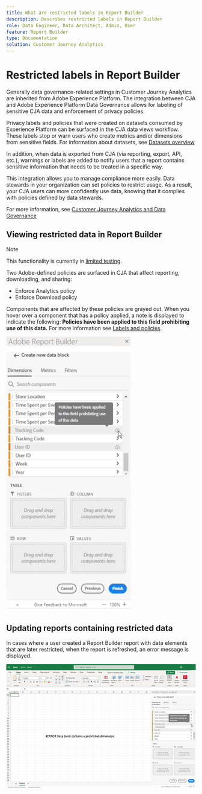 ```yaml
---
title: What are restricted labels in Report Builder
description: Describes restricted labels in Report Builder
role: Data Engineer, Data Architect, Admin, User
feature: Report Builder
type: Documentation
solution: Customer Journey Analytics
---
```


# Restricted labels in Report Builder

Generally data governance-related settings in Customer Journey Analytics are inherited from Adobe Experience Platform. The integration between CJA and Adobe Experience Platform Data Governance allows for labeling of sensitive CJA data and enforcement of privacy policies.

Privacy labels and policies that were created on datasets consumed by Experience Platform can be surfaced in the CJA data views workflow. These labels stop or warn users who create metrics and/or dimensions from sensitive fields. For information about datasets, see [Datasets overview](https://experienceleague.adobe.com/docs/experience-platform/catalog/datasets/overview.html)

In addition, when data is exported from CJA (via reporting, export, API, etc.), warnings or labels are added to notify users that a report contains sensitive information that needs to be treated in a specific way.

This integration allows you to manage compliance more easily. Data stewards in your organization can set policies to restrict usage. As a result, your CJA users can more confidently use data, knowing that it complies with policies defined by data stewards.

For more information, see [Customer Journey Analytics and Data Governance](https://experienceleague.adobe.com/docs/analytics-platform/using/cja-privacy/privacy-overview.html)

## Viewing restricted data in Report Builder

>[!NOTE]
>
>This functionality is currently in [limited testing](/help/release-notes/releases.md).

Two Adobe-defined policies are surfaced in CJA that affect reporting, downloading, and sharing:

* Enforce Analytics policy
* Enforce Download policy

Components that are affected by these policies are grayed out. When you hover over a component that has a policy applied, a note is displayed to indicate the following: **Policies have been applied to this field prohibiting use of this data.** For more information see [Labels and policies]( https://experienceleague.adobe.com/docs/analytics-platform/using/cja-dataviews/data-governance.html).

![](assets/rb-restricted-label.png)

## Updating reports containing restricted data

In cases where a user created a Report Builder report with data elements that are later restricted, when the report is refreshed, an error message is displayed.

![](assets/error-restricted-data.png)
